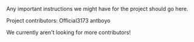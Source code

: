 Any important instructions we might have for the project should go here.

Project contributors:
Official3173
antboyo

We currently aren't looking for more contributors!
